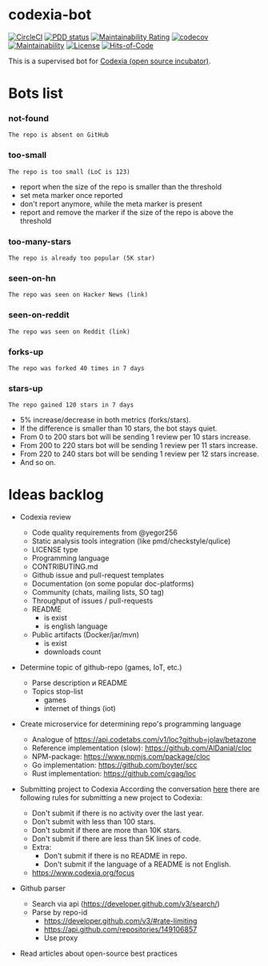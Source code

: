 # codexia-bot

[![CircleCI](https://circleci.com/gh/iakunin/codexia-bot.svg?style=shield)](https://circleci.com/gh/iakunin/codexia-bot)
[![PDD status](http://www.0pdd.com/svg?name=iakunin/codexia-bot)](http://www.0pdd.com/p?name=iakunin/codexia-bot)
[![Maintainability Rating](https://sonarcloud.io/api/project_badges/measure?project=iakunin_codexia-bot&metric=sqale_rating)](https://sonarcloud.io/dashboard?id=iakunin_codexia-bot)
[![codecov](https://codecov.io/gh/iakunin/codexia-bot/branch/master/graph/badge.svg)](https://codecov.io/gh/iakunin/codexia-bot)
[![Maintainability](https://api.codeclimate.com/v1/badges/ad3831a0be7db8b87a5f/maintainability)](https://codeclimate.com/github/iakunin/codexia-bot/maintainability)
[![License](https://img.shields.io/badge/license-MIT-green.svg)](https://github.com/iakunin/codexia-bot/blob/master/LICENSE)
[![Hits-of-Code](https://hitsofcode.com/github/iakunin/codexia-bot)](https://hitsofcode.com/view/github/iakunin/codexia-bot)

This is a supervised bot for [Codexia (open source incubator)](https://www.codexia.org/).


# Bots list

### not-found
`The repo is absent on GitHub`

### too-small
`The repo is too small (LoC is 123)`

* report when the size of the repo is smaller than the threshold
* set meta marker once reported
* don't report anymore, while the meta marker is present
* report and remove the marker if the size of the repo is above the threshold

### too-many-stars
`The repo is already too popular (5K star)`

### seen-on-hn
`The repo was seen on Hacker News (link)`

### seen-on-reddit
`The repo was seen on Reddit (link)`

### forks-up
`The repo was forked 40 times in 7 days`

### stars-up
`The repo gained 120 stars in 7 days`

* 5% increase/decrease in both metrics (forks/stars).
* If the difference is smaller than 10 stars, the bot stays quiet.
* From 0 to 200 stars bot will be sending 1 review per 10 stars increase.
* From 200 to 220 stars bot will be sending 1 review per 11 stars increase.
* From 220 to 240 stars bot will be sending 1 review per 12 stars increase.
* And so on.

# Ideas backlog

- Codexia review
    - Code quality requirements from @yegor256
    - Static analysis tools integration (like pmd/checkstyle/qulice)
    - LICENSE type
    - Programming language
    - CONTRIBUTING.md
    - Github issue and pull-request templates
    - Documentation (on some popular doc-platforms)
    - Community (chats, mailing lists, SO tag)
    - Throughput of issues / pull-requests
    - README
        - is exist
        - is english language
    - Public artifacts (Docker/jar/mvn)
        - is exist
        - downloads count


- Determine topic of github-repo (games, IoT, etc.)
    - Parse description и README
    - Topics stop-list
        * games
        * internet of things (iot)


- Create microservice for determining repo's programming language
    - Analogue of https://api.codetabs.com/v1/loc?github=jolav/betazone
    - Reference implementation (slow): https://github.com/AlDanial/cloc
    - NPM-package: https://www.npmjs.com/package/cloc
    - Go implementation: https://github.com/boyter/scc
    - Rust implementation: https://github.com/cgag/loc


- Submitting project to Codexia
    According the conversation [here](https://github.com/yegor256/codexia/issues/102) there are following rules for submitting a new project to Codexia:
    * Don't submit if there is no activity over the last year.
    * Don't submit with less than 100 stars.
    * Don't submit if there are more than 10K stars.
    * Don't submit if there are less than 5K lines of code.
    * Extra:
        * Don't submit if there is no README in repo.
        * Don't submit if the language of a README is not English.
    * https://www.codexia.org/focus



- Github parser
    - Search via api (https://developer.github.com/v3/search/)
    - Parse by repo-id
        - https://developer.github.com/v3/#rate-limiting
        - https://api.github.com/repositories/149106857
        - Use proxy


- Read articles about open-source best practices
